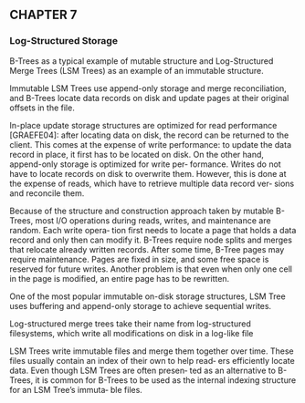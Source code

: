 
## CHAPTER 7
### Log-Structured Storage

B-Trees as a typical example of mutable structure and Log-Structured Merge Trees (LSM Trees) as an example of an immutable structure.

Immutable LSM Trees use append-only storage and merge reconciliation, and B-Trees locate data records on disk and update pages at their original offsets in the file.

In-place update storage structures are optimized for read performance [GRAEFE04]:
after locating data on disk, the record can be returned to the client. This comes at the
expense of write performance: to update the data record in place, it first has to be
located on disk. On the other hand, append-only storage is optimized for write per‐
formance. Writes do not have to locate records on disk to overwrite them. However,
this is done at the expense of reads, which have to retrieve multiple data record ver‐
sions and reconcile them.

Because of the structure and construction approach taken by mutable B-Trees, most
I/O operations during reads, writes, and maintenance are random. Each write opera‐
tion first needs to locate a page that holds a data record and only then can modify it.
B-Trees require node splits and merges that relocate already written records. After
some time, B-Tree pages may require maintenance. Pages are fixed in size, and some
free space is reserved for future writes. Another problem is that even when only one
cell in the page is modified, an entire page has to be rewritten.

One of the most popular immutable on-disk storage structures, LSM Tree uses
buffering and append-only storage to achieve sequential writes.

Log-structured merge trees
take their name from log-structured filesystems, which write all modifications on
disk in a log-like file

LSM Trees write immutable files and merge them together over
time. These files usually contain an index of their own to help read‐
ers efficiently locate data. Even though LSM Trees are often presen‐
ted as an alternative to B-Trees, it is common for B-Trees to be
used as the internal indexing structure for an LSM Tree’s immuta‐
ble files.
